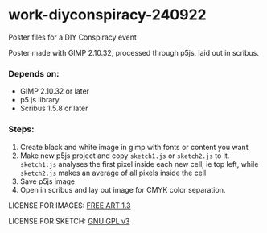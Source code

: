 # work-diyconspiracy-240922
Poster files for a DIY Conspiracy event

Poster made with GIMP 2.10.32, processed through p5js, laid out in scribus.

### Depends on:
- GIMP 2.10.32 or later
- p5.js library
- Scribus 1.5.8 or later


### Steps:
1. Create black and white image in gimp with fonts or content you want
2. Make new p5js project and copy `sketch1.js` or `sketch2.js` to it. `sketch1.js` analyses the first pixel inside each new cell, ie top left, while `sketch2.js` makes an average of all pixels inside the cell
3. Save p5js image
4. Open in scribus and lay out image for CMYK color separation.

LICENSE FOR IMAGES: [FREE ART 1.3](https://artlibre.org/licence/lal/en/)

LICENSE FOR SKETCH: [GNU GPL v3](https://www.gnu.org/licenses/gpl-3.0.en.html)
